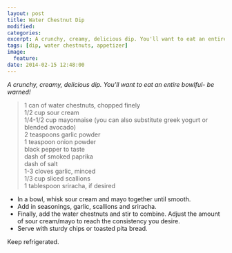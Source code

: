 ```yaml
---
layout: post
title: Water Chestnut Dip
modified:
categories:
excerpt: A crunchy, creamy, delicious dip. You'll want to eat an entire bowlful- be warned!
tags: [dip, water chestnuts, appetizer]
image:
  feature:
date: 2014-02-15 12:48:00
---
```


*A crunchy, creamy, delicious dip. You'll want to eat an entire bowlful- be warned!*

> 1 can of water chestnuts, chopped finely     
> 1/2 cup sour cream     
> 1/4-1/2 cup mayonnaise (you can also substitute greek yogurt or blended avocado)     
> 2 teaspoons garlic powder     
> 1 teaspoon onion powder     
> black pepper to taste     
> dash of smoked paprika          
> dash of salt       
> 1-3 cloves garlic, minced      
> 1/3 cup sliced scallions     
> 1 tablespoon sriracha, if desired     

* In a bowl, whisk sour cream and mayo together until smooth.
* Add in seasonings, garlic, scallions and sriracha.
* Finally, add the water chestnuts and stir to combine. Adjust the amount of sour cream/mayo to reach the consistency you desire.
* Serve with sturdy chips or toasted pita bread.

Keep refrigerated.
